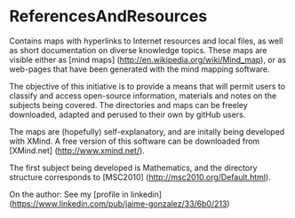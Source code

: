 ReferencesAndResources
======================

Contains maps with hyperlinks to Internet resources and local files, as well as short documentation on diverse knowledge topics. These maps are visible either as [mind maps] (http://en.wikipedia.org/wiki/Mind_map), or as web-pages that have been generated with the mind mapping software. 

The objective of this initiative is to provide a means that will permit users to classify and access open-source information, materials and notes on the subjects being covered. The directories and maps can be freeley downloaded, adapted and perused to their own by gitHub users.

The maps are (hopefully) self-explanatory, and are initally being developed with XMind. A free version of this software can be downloaded from [XMind.net] (http://www.xmind.net/). 

The first subject being developed is Mathematics, and the directory structure corresponds to [MSC2010] (http://msc2010.org/Default.html). 

On the author: See my [profile in linkedin] (https://www.linkedin.com/pub/jaime-gonzalez/33/6b0/213)
